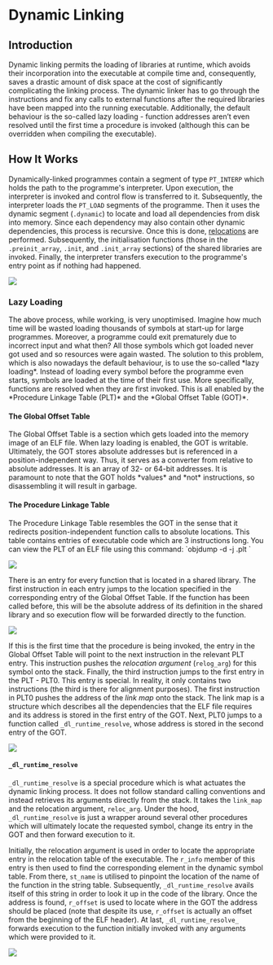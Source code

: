 # Dynamic Linking

## Introduction

Dynamic linking permits the loading of libraries at runtime, which avoids their incorporation into the executable at compile time and, consequently, saves a drastic amount of disk space at the cost of significantly complicating the linking process. The dynamic linker has to go through the instructions and fix any calls to external functions after the required libraries have been mapped into the running executable. Additionally, the default behaviour is the so-called lazy loading - function addresses aren’t even resolved until the first time a procedure is invoked (although this can be overridden when compiling the executable).

## How It Works

Dynamically-linked programmes contain a segment of type `PT_INTERP` which holds the path to the programme's interpreter. Upon execution, the interpreter is invoked and control flow is transferred to it. Subsequently, the interpreter loads the `PT_LOAD` segments of the programme. Then it uses the dynamic segment (`.dynamic`) to locate and load all dependencies from disk into memory. Since each dependency may also contain other dynamic dependencies, this process is recursive. Once this is done, [relocations](relocations.md) are performed. Subsequently, the initialisation functions (those in the `.preinit_array`, `.init`, and `.init_array` sections) of the shared libraries are invoked. Finally, the interpreter transfers execution to the programme's entry point as if nothing had happened.

![](<../../../Reverse Engineering/Binary Formats/ELF/Resources/Images/ELF\_Dynamic\_Linking.png>)

### Lazy Loading <a href="#lazy-loading" id="lazy-loading"></a>

The above process, while working, is very unoptimised. Imagine how much time will be wasted loading thousands of symbols at start-up for large programmes. Moreover, a programme could exit prematurely due to incorrect input and what then? All those symbols which got loaded never got used and so resources were again wasted. The solution to this problem, which is also nowadays the default behaviour, is to use the so-called \*lazy loading\*. Instead of loading every symbol before the programme even starts, symbols are loaded at the time of their first use. More specifically, functions are resolved when they are first invoked. This is all enabled by the \*Procedure Linkage Table (PLT)\* and the \*Global Offset Table (GOT)\*.

#### The Global Offset Table <a href="#got" id="got"></a>

The Global Offset Table is a section which gets loaded into the memory image of an ELF file. When lazy loading is enabled, the GOT is writable. Ultimately, the GOT stores absolute addresses but is referenced in a position-independent way. Thus, it serves as a converter from relative to absolute addresses. It is an array of 32- or 64-bit addresses. It is paramount to note that the GOT holds \*values\* and \*not\* instructions, so disassembling it will result in garbage.

#### The Procedure Linkage Table <a href="#plt" id="plt"></a>

The Procedure Linkage Table resembles the GOT in the sense that it redirects position-independent function calls to absolute locations. This table contains entries of executable code which are 3 instructions long. You can view the PLT of an ELF file using this command: \`objdump -d -j .plt \`

![](<../../../Reverse Engineering/Binary Formats/ELF/Resources/Images/ELF\_PLT.png>)

There is an entry for every function that is located in a shared library. The first instruction in each entry jumps to the location specified in the corresponding entry of the Global Offset Table. If the function has been called before, this will be the absolute address of its definition in the shared library and so execution flow will be forwarded directly to the function.

![](<../../../Reverse Engineering/Binary Formats/ELF/Resources/Images/ELF\_PLT\_GOT\_Called.png>)

If this is the first time that the procedure is being invoked, the entry in the Global Offset Table will point to the next instruction in the relevant PLT entry. This instruction pushes the _relocation argument_ (`relog_arg`) for this symbol onto the stack. Finally, the third instruction jumps to the first entry in the PLT - PLT0. This entry is special. In reality, it only contains two instructions (the third is there for alignment purposes). The first instruction in PLT0 pushes the address of the _link map_ onto the stack. The link map is a structure which describes all the dependencies that the ELF file requires and its address is stored in the first entry of the GOT. Next, PLT0 jumps to a function called `_dl_runtime_resolve`, whose address is stored in the second entry of the GOT.

![](<../../../Reverse Engineering/Binary Formats/ELF/Resources/Images/ELF\_PLT\_GOT\_Uncalled.png>)

#### `_dl_runtime_resolve`

`_dl_runtime_resolve` is a special procedure which is what actuates the dynamic linking process. It does not follow standard calling conventions and instead retrieves its arguments directly from the stack. It takes the `link_map` and the relocation argument, `reloc_arg`. Under the hood, `_dl_runtime_resolve` is just a wrapper around several other procedures which will ultimately locate the requested symbol, change its entry in the GOT and then forward execution to it.

Initially, the relocation argument is used in order to locate the appropriate entry in the relocation table of the executable. The `r_info` member of this entry is then used to find the corresponding element in the dynamic symbol table. From there, `st_name` is utilised to pinpoint the location of the name of the function in the string table. Subsequently, `_dl_runtime_resolve` avails itself of this string in order to look it up in the code of the library. Once the address is found, `r_offset` is used to locate where in the GOT the address should be placed (note that despite its use, `r_offset` is actually an offset from the beginning of the ELF header). At last, `_dl_runtime_resolve_` forwards execution to the function initially invoked with any arguments which were provided to it.

![](<../../../Reverse Engineering/Binary Formats/ELF/Resources/Images/ELF\_dl\_runtime\_resolve.png.png>)
